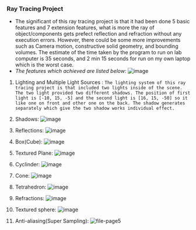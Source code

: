 ### Ray Tracing Project
* The significant of this ray tracing project is that it had been done 5 basic features and 7 extension features, what is more the ray of object/components gets prefect reflection and refraction without any execution errors. However, there could be some more improvements such as Camera motion, constructive solid geometry, and bounding volumes. The estimate of the time taken by the program to run on lab computer is 35 seconds, and 2 min 15 seconds for run on my own laptop which is the worst case.
* *The features which achieved are listed below:*
![image](https://cloud.githubusercontent.com/assets/5027957/16549661/8dc24ee2-41f5-11e6-9ac3-22ee1e0f962f.png)

1. Lighting and Multiple Light Sources :
```The lighting system of this ray tracing project is that included two lights inside of the scene. The two light provided two different shadows. The position of first light is [-10, 15, -5] and the second light is [16, 15, -50] so it like one on front and other one on the back. The shadow generates separately which give the two shadow works individual effect.```

2. Shadows:
![image](https://cloud.githubusercontent.com/assets/5027957/16549677/b91a6638-41f5-11e6-8a82-133bd7796ad5.png)

3. Reflections:
![image](https://cloud.githubusercontent.com/assets/5027957/16549696/dd9bedec-41f5-11e6-9066-86273a9efa74.png)

4. Box(Cube):
![image](https://cloud.githubusercontent.com/assets/5027957/16549701/ec516970-41f5-11e6-9414-af435692d923.png)

5. Textured Plane:
![image](https://cloud.githubusercontent.com/assets/5027957/16549719/23b22a3a-41f6-11e6-8be4-7fd8a9d7d65b.png)

6. Cyclinder:
![image](https://cloud.githubusercontent.com/assets/5027957/16549722/2efca4d8-41f6-11e6-949d-96670fd50953.png)

7. Cone:
![image](https://cloud.githubusercontent.com/assets/5027957/16549727/3ac0201a-41f6-11e6-9cb8-2d3118725ed0.png)

8. Tetrahedron:
![image](https://cloud.githubusercontent.com/assets/5027957/16549729/48baeca4-41f6-11e6-8e96-9d9615a2ef21.png)

9. Refractions:
![image](https://cloud.githubusercontent.com/assets/5027957/16549735/53687194-41f6-11e6-8896-139e44ecb6cc.png)

10. Textured sphere:
![image](https://cloud.githubusercontent.com/assets/5027957/16549739/5f7f7d74-41f6-11e6-98d8-b2659df4be3e.png)

11. Anti-aliasing(Super Sampling):
![file-page5](https://cloud.githubusercontent.com/assets/5027957/16549865/adcfab38-41f7-11e6-90e7-850391dccad5.jpg)
